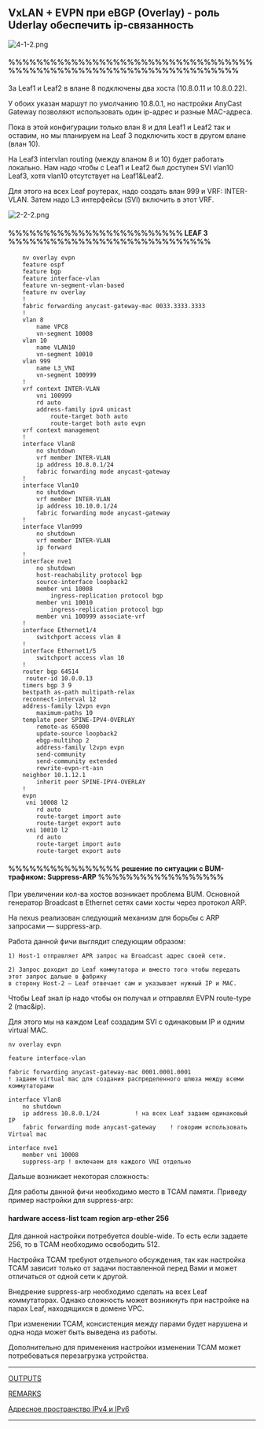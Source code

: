  ## VxLAN + EVPN при eBGP (Overlay) - роль Uderlay обеспечить ip-связанность

![4-1-2.png](4-1-2.png)
#### %%%%%%%%%%%%%%%%%%%%%%%%%%%%%%%%%%%%%%%%%%%%%%%%%%%%%%%%%%%%%%%%%%%%

За Leaf1 и Leaf2 в влане 8 подключены два хоста (10.8.0.11 и 10.8.0.22).

У обоих указан маршут по умолчанию 10.8.0.1, но настройки AnyCast Gateway позволяют использовать один ip-адрес и разные MAC-адреса.

Пока в этой конфигурации только влан 8 и для Leaf1 и Leaf2 так и оставим, но мы планируем на Leaf 3 подключить хост в другом влане (влан 10).

На Leaf3 intervlan routing (между вланом 8 и 10) будет работать локально. Нам надо чтобы с Leaf1 и Leaf2 был доступен SVI vlan10 Leaf3, хотя vlan10 отсутствует на Leaf1&Leaf2.

Для этого на всех Leaf роутерах, надо создать влан 999 и VRF: INTER-VLAN. Затем надо L3 интерфейсы (SVI) включить в этот VRF.

![2-2-2.png](2-2-2.png)
#### %%%%%%%%%%%%%%%%%%%%%%%%% LEAF 3 %%%%%%%%%%%%%%%%%%%%%%%%%%%%%
		nv overlay evpn
		feature ospf
		feature bgp
		feature interface-vlan
		feature vn-segment-vlan-based
		feature nv overlay
		!
		fabric forwarding anycast-gateway-mac 0033.3333.3333
		!
		vlan 8
			name VPC8
			vn-segment 10008
		vlan 10
			name VLAN10
			vn-segment 10010
		vlan 999
			name L3_VNI
			vn-segment 100999
		!
		vrf context INTER-VLAN
			vni 100999
			rd auto
			address-family ipv4 unicast
				route-target both auto
				route-target both auto evpn
		vrf context management
		!
		interface Vlan8
			no shutdown
			vrf member INTER-VLAN
			ip address 10.8.0.1/24
			fabric forwarding mode anycast-gateway
		!
		interface Vlan10
			no shutdown
			vrf member INTER-VLAN
			ip address 10.10.0.1/24
			fabric forwarding mode anycast-gateway
		!
		interface Vlan999
			no shutdown
			vrf member INTER-VLAN
			ip forward
		!
		interface nve1
			no shutdown
			host-reachability protocol bgp
			source-interface loopback2
			member vni 10008
				ingress-replication protocol bgp
			member vni 10010
				ingress-replication protocol bgp
			member vni 100999 associate-vrf
		!
		interface Ethernet1/4
			switchport access vlan 8
		!	
		interface Ethernet1/5
			switchport access vlan 10
		!
		router bgp 64514
 		 router-id 10.0.0.13
  		timers bgp 3 9
  		bestpath as-path multipath-relax
  		reconnect-interval 12
  		address-family l2vpn evpn
    		maximum-paths 10
  		template peer SPINE-IPV4-OVERLAY
    		remote-as 65000
    		update-source loopback2
    		ebgp-multihop 2
    		address-family l2vpn evpn
      		send-community
      		send-community extended
      		rewrite-evpn-rt-asn
  		neighbor 10.1.12.1
    		inherit peer SPINE-IPV4-OVERLAY
		!	
		evpn
  		 vni 10008 l2
    		rd auto
    		route-target import auto
    		route-target export auto
  		 vni 10010 l2
    		rd auto
    		route-target import auto
    		route-target export auto

#### %%%%%%%%%%%%%%%% решение по ситуации с BUM-трафиком: Suppress-ARP %%%%%%%%%%%%%%%%%%
При увеличении кол-ва хостов возникает проблема BUM. Основной генератор Broadcast в Ethernet сетях сами хосты через протокол ARP.

На nexus реализован следующий механизм для борьбы с ARP запросами — suppress-arp.

Работа данной фичи выглядит следующим образом:

    1) Host-1 отправляет APR запрос на Broadcast адрес своей сети.
	
    2) Запрос доходит до Leaf коммутатора и вместо того чтобы передать этот запрос дальше в фабрику
	в сторону Host-2 — Leaf отвечает сам и указывает нужный IP и MAC.
	
Чтобы Leaf знал ip надо чтобы он получал и отправлял EVPN route-type 2 (mac&ip).

Для этого мы на каждом Leaf создадим SVI c одинаковым IP и одним virtual MAC.

    nv overlay evpn

	feature interface-vlan

	fabric forwarding anycast-gateway-mac 0001.0001.0001
    ! задаем virtual mac для создания распределенного шлюза между всеми коммутаторами

	interface Vlan8
		no shutdown
		ip address 10.8.0.1/24          ! на всех Leaf задаем одинаковый IP
		fabric forwarding mode anycast-gateway    ! говорим использовать Virtual mac

	interface nve1
		member vni 10008   
		suppress-arp ! включаем для каждого VNI отдельно

Дальше возникает некоторая сложность:

Для работы данной фичи необходимо место в TCAM памяти. Приведу пример настройки для suppress-arp:

#### hardware access-list tcam region arp-ether 256

Для данной настройки потребуется double-wide. То есть если задаете 256, то в TCAM необходимо освободить 512.

Настройка TCAM требуют отдельного обсуждения, так как настройка TCAM зависит только от задачи поставленной перед Вами и может отличаться от одной сети к другой.

Внедрение suppress-arp необходимо сделать на всех Leaf коммутаторах. Однако сложность может возникнуть при настройке на парах Leaf, находящихся в домене VPC.

При изменении TCAM, консистенция между парами будет нарушена и одна нода может быть выведена из работы.

Дополнительно для применения настройки изменении TCAM может потребоваться перезагрузка устройства.


-------------------------------------------------------------------------------------------------------------


[OUTPUTS](https://github.com/dknet77/VxLAN/tree/main/LABS/2-2/OUPUT/Outputs.txt)

[REMARKS](https://github.com/dknet77/VxLAN/tree/main/LABS/2-1/APPENDIX/NB.txt)

[Адресное пространство IPv4 и IPv6](https://github.com/dknet77/VxLAN/tree/main/LABS/1-4/ip-plan.md)

-------------------------------------------------------------------------------------------------------------


